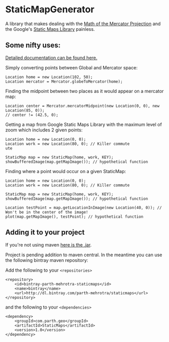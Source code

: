 # StaticMapGenerator

A library that makes dealing with the [Math of the Mercator Projection](https://en.wikipedia.org/wiki/Mercator_projection#Mathematics_of_the_Mercator_projection) and the Google's [Static Maps Library](https://en.wikipedia.org/wiki/Mercator_projection#Mathematics_of_the_Mercator_projection) painless.

## Some nifty uses:

[Detailed documentation can be found here.](https://parth-mehrotra.github.io/StaticMapGenerator/)

Simply converting points between Global and Mercator space:

```
Location home = new Location(102, 50);
Location mercator = Mercator.globeToMercator(home);
```

Finding the midpoint between two places as it would appear on a mercator map:

```
Location center = Mercator.mercatorMidpoint(new Location(0, 0), new Location(85, 0));
// center != (42.5, 0);
```

Getting a map from Google Static Maps Library with the maximum level of zoom which includes 2 given points:

```
Location home = new Location(0, 0);
Location work = new Location(80, 0); // Killer commute
ute

StaticMap map = new StaticMap(home, work, KEY);
showBufferedImage(map.getMapImage()); // hypothetical function
```

Finding where a point would occur on a given StaticMap:

```
Location home = new Location(0, 0);
Location work = new Location(80, 0); // Killer commute

StaticMap map = new StaticMap(home, work, KEY);
showBufferedImage(map.getMapImage()); // hypothetical function

Location testPoint = map.getLocationInImage(new Location(40, 0)); // Won't be in the center of the image!
plot(map.getMapImage(), testPoint); // hypothetical function
```

## Adding it to your project

If you're not using maven [here is the .jar](http://dl.bintray.com/parth-mehrotra/staticmaps/com/parth/geo/StaticMaps/1.0/). 

Project is pending addition to maven central. In the meantime you can use the following bintray maven repository:

Add the following to your `<repositories>`

```
<repository>
	<id>bintray-parth-mehrotra-staticmaps</id>
	<name>bintray</name>
	<url>http://dl.bintray.com/parth-mehrotra/staticmaps</url>
</repository>
```

and the following to your `<dependencies>`

```
<dependency>
	<groupId>com.parth.geo</groupId>
	<artifactId>StaticMaps</artifactId>
	<version>1.0</version>
</dependency>
```
